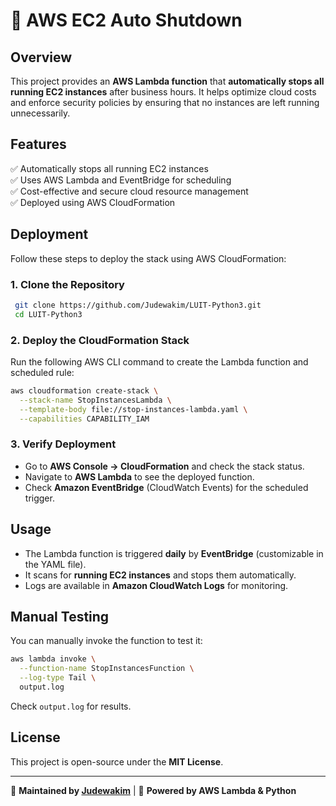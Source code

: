 # 🚀 AWS EC2 Auto Shutdown

## Overview
This project provides an **AWS Lambda function** that **automatically stops all running EC2 instances** after business hours. It helps optimize cloud costs and enforce security policies by ensuring that no instances are left running unnecessarily.

## Features
✅ Automatically stops all running EC2 instances <br>
✅ Uses AWS Lambda and EventBridge for scheduling <br>
✅ Cost-effective and secure cloud resource management <br>
✅ Deployed using AWS CloudFormation <br>

## Deployment
Follow these steps to deploy the stack using AWS CloudFormation:

### **1. Clone the Repository**
```bash
 git clone https://github.com/Judewakim/LUIT-Python3.git
 cd LUIT-Python3
```

### **2. Deploy the CloudFormation Stack**
Run the following AWS CLI command to create the Lambda function and scheduled rule:
```bash
aws cloudformation create-stack \
  --stack-name StopInstancesLambda \
  --template-body file://stop-instances-lambda.yaml \
  --capabilities CAPABILITY_IAM
```

### **3. Verify Deployment**
- Go to **AWS Console → CloudFormation** and check the stack status.
- Navigate to **AWS Lambda** to see the deployed function.
- Check **Amazon EventBridge** (CloudWatch Events) for the scheduled trigger.

## Usage
- The Lambda function is triggered **daily** by **EventBridge** (customizable in the YAML file).
- It scans for **running EC2 instances** and stops them automatically.
- Logs are available in **Amazon CloudWatch Logs** for monitoring.

## Manual Testing
You can manually invoke the function to test it:
```bash
aws lambda invoke \
  --function-name StopInstancesFunction \
  --log-type Tail \
  output.log
```
Check `output.log` for results.

## License
This project is open-source under the **MIT License**.

---
📌 **Maintained by [Judewakim](https://github.com/Judewakim)**  | 🤖 **Powered by AWS Lambda & Python**

